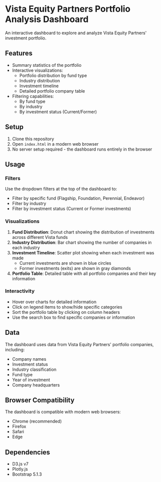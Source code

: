 # Vista Equity Partners Portfolio Analysis Dashboard

An interactive dashboard to explore and analyze Vista Equity Partners' investment portfolio.

## Features

- Summary statistics of the portfolio
- Interactive visualizations:
  - Portfolio distribution by fund type
  - Industry distribution
  - Investment timeline
  - Detailed portfolio company table
- Filtering capabilities:
  - By fund type
  - By industry
  - By investment status (Current/Former)

## Setup

1. Clone this repository
2. Open `index.html` in a modern web browser
3. No server setup required - the dashboard runs entirely in the browser

## Usage

### Filters

Use the dropdown filters at the top of the dashboard to:
- Filter by specific fund (Flagship, Foundation, Perennial, Endeavor)
- Filter by industry
- Filter by investment status (Current or Former investments)

### Visualizations

1. **Fund Distribution**: Donut chart showing the distribution of investments across different Vista funds
2. **Industry Distribution**: Bar chart showing the number of companies in each industry
3. **Investment Timeline**: Scatter plot showing when each investment was made
   - Current investments are shown in blue circles
   - Former investments (exits) are shown in gray diamonds
4. **Portfolio Table**: Detailed table with all portfolio companies and their key information

### Interactivity

- Hover over charts for detailed information
- Click on legend items to show/hide specific categories
- Sort the portfolio table by clicking on column headers
- Use the search box to find specific companies or information

## Data

The dashboard uses data from Vista Equity Partners' portfolio companies, including:
- Company names
- Investment status
- Industry classification
- Fund type
- Year of investment
- Company headquarters

## Browser Compatibility

The dashboard is compatible with modern web browsers:
- Chrome (recommended)
- Firefox
- Safari
- Edge

## Dependencies

- D3.js v7
- Plotly.js
- Bootstrap 5.1.3 